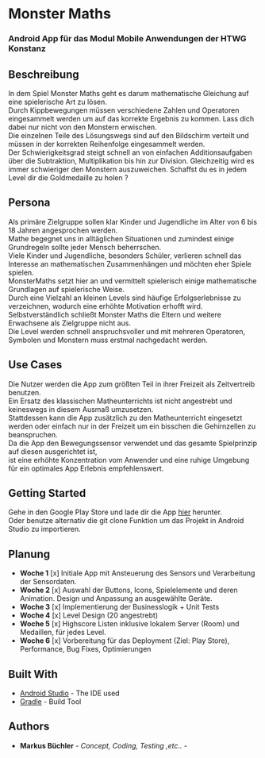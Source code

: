 # Monster Maths

### Android App für das Modul Mobile Anwendungen der HTWG Konstanz

## Beschreibung
In dem Spiel Monster Maths geht es darum mathematische Gleichung auf eine spielerische Art zu lösen.  
Durch Kippbewegungen müssen verschiedene Zahlen und Operatoren eingesammelt werden um auf das korrekte Ergebnis zu kommen.
Lass dich dabei nur nicht von den Monstern erwischen.  
Die einzelnen Teile des Lösungswegs sind auf den Bildschirm verteilt und müssen in der korrekten Reihenfolge eingesammelt werden.   
Der Schwierigkeitsgrad steigt schnell an von einfachen Additionsaufgaben über die Subtraktion, Multiplikation bis hin zur Division. 
Gleichzeitig wird es immer schwieriger den Monstern auszuweichen.
Schaffst du es in jedem Level dir die Goldmedaille zu holen ?

## Persona
Als primäre Zielgruppe sollen klar Kinder und Jugendliche im Alter von 6 bis 18 Jahren angesprochen werden.  
Mathe begegnet uns in alltäglichen Situationen und zumindest einige Grundregeln sollte jeder Mensch beherrschen.  
Viele Kinder und Jugendliche, besonders Schüler, verlieren schnell das Interesse an mathematischen Zusammenhängen und möchten eher Spiele spielen.  
MonsterMaths setzt hier an und vermittelt spielerisch einige mathematische Grundlagen auf spielerische Weise.  
Durch eine Vielzahl an kleinen Levels sind häufige Erfolgserlebnisse zu verzeichnen, wodurch eine erhöhte Motivation erhofft wird.  
Selbstverständlich schließt Monster Maths die Eltern und weitere Erwachsene als Zielgruppe nicht aus.  
Die Level werden schnell anspruchsvoller und mit mehreren Operatoren, Symbolen und Monstern muss erstmal nachgedacht werden.

## Use Cases
Die Nutzer werden die App zum größten Teil in ihrer Freizeit als Zeitvertreib benutzen.  
Ein Ersatz des klassischen Matheunterrichts ist nicht angestrebt und keineswegs in diesem Ausmaß umzusetzen.  
Stattdessen kann die App zusätzlich zu den Matheunterricht eingesetzt werden oder einfach nur in der Freizeit um ein bisschen die Gehirnzellen zu beanspruchen.  
Da die App den Bewegungssensor verwendet und das gesamte Spielprinzip auf diesen ausgerichtet ist,   
ist eine erhöhte Konzentration vom Anwender und eine ruhige Umgebung für ein optimales App Erlebnis empfehlenswert.

## Getting Started
Gehe in den Google Play Store und lade dir die App [hier](https://play.google.com/store/apps/details?id=de.htwg.margogo.monstermaths) herunter.  
Oder benutze alternativ die git clone Funktion um das Projekt in Android Studio zu importieren.

## Planung
- __Woche 1__ [x] Initiale App mit Ansteuerung des Sensors und Verarbeitung der Sensordaten.
- __Woche 2__ [x] Auswahl der Buttons, Icons, Spielelemente und deren Animation. Design und Anpassung an ausgewählte Geräte. 
- __Woche 3__ [x] Implementierung der Businesslogik + Unit Tests 
- __Woche 4__ [x] Level Design (20 angestrebt) 
- __Woche 5__ [x] Highscore Listen inklusive lokalem Server (Room) und Medaillen, für jedes Level.
- __Woche 6__ [x] Vorbereitung für das Deployment (Ziel: Play Store), Performance, Bug Fixes, Optimierungen

## Built With

* [Android Studio](https://developer.android.com/studio/install) - The IDE used
* [Gradle](https://gradle.org) - Build Tool

## Authors

* **Markus Büchler** - *Concept, Coding, Testing ,etc..* -
